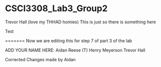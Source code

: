 # CSCI3308_Lab3_Group2
Trevor Hall (love my THHAD homies)
This is just so there is something here

Test

=======
Now we are editing this for step 7 of part 3 of the lab

ADD YOUR NAME HERE: 
Aidan Reese (T)
Henry Meyerson
Trevor Hall


Corrected Changes made by Aidan
